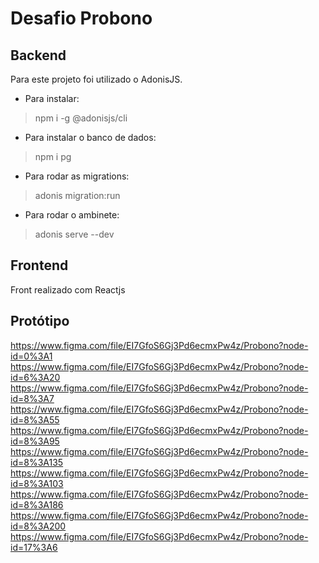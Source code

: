 # Desafio Probono

## Backend
Para este projeto foi utilizado o AdonisJS. 
- Para instalar:
> npm i -g @adonisjs/cli

- Para instalar o banco de dados:
> npm i pg

- Para rodar as migrations:
> adonis migration:run

- Para rodar o ambinete:
> adonis serve --dev

## Frontend
Front realizado com Reactjs

## Protótipo
https://www.figma.com/file/EI7GfoS6Gj3Pd6ecmxPw4z/Probono?node-id=0%3A1
https://www.figma.com/file/EI7GfoS6Gj3Pd6ecmxPw4z/Probono?node-id=6%3A20
https://www.figma.com/file/EI7GfoS6Gj3Pd6ecmxPw4z/Probono?node-id=8%3A7
https://www.figma.com/file/EI7GfoS6Gj3Pd6ecmxPw4z/Probono?node-id=8%3A55
https://www.figma.com/file/EI7GfoS6Gj3Pd6ecmxPw4z/Probono?node-id=8%3A95
https://www.figma.com/file/EI7GfoS6Gj3Pd6ecmxPw4z/Probono?node-id=8%3A135
https://www.figma.com/file/EI7GfoS6Gj3Pd6ecmxPw4z/Probono?node-id=8%3A103
https://www.figma.com/file/EI7GfoS6Gj3Pd6ecmxPw4z/Probono?node-id=8%3A186
https://www.figma.com/file/EI7GfoS6Gj3Pd6ecmxPw4z/Probono?node-id=8%3A200
https://www.figma.com/file/EI7GfoS6Gj3Pd6ecmxPw4z/Probono?node-id=17%3A6
